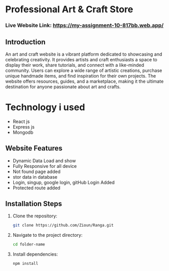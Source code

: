# Professional Art & Craft Store
 


### Live Website Link: https://my-assignment-10-817bb.web.app/

## Introduction
An art and craft website is a vibrant platform dedicated to showcasing and celebrating creativity. It provides artists and craft enthusiasts a space to display their work, share tutorials, and connect with a like-minded community. Users can explore a wide range of artistic creations, purchase unique handmade items, and find inspiration for their own projects. The website offers resources, guides, and a marketplace, making it the ultimate destination for anyone passionate about art and crafts.

# Technology i used
- React js
- Express js
- Mongodb
  

## Website Features
- Dynamic  Data Load and show
- Fully Responsive for all device
- Not found page added
- stor data in database
- Login, singup, google login, gitHub Login Added
- Protected route added
  
  

## Installation Steps

1. Clone the repository:
    ```sh
    git clone https://github.com/Zioun/Ranga.git
    ```
2. Navigate to the project directory:
    ```sh
    cd folder-name
    ```
3. Install dependencies:
    ```sh
    npm install
    ```
